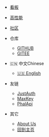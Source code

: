 - [看板](https://github.com/dromara/sureness/projects/1 ':ignore')

- [高性能](https://github.com/tomsun28/sureness-shiro-spring-security ':ignore')    

- [社区](https://github.com/dromara/sureness/discussions ':ignore')  

- 仓库  
  - [GITHUB](https://github.com/dromara/sureness ':ignore')    
  - [GITEE](https://gitee.com/dromara/sureness ':ignore')    

- :cn: 中文Chinese  
  - [:us: English](/)  

- 友链
  - [JustAuth](https://www.justauth.cn/ ':ignore')  
  - [MaxKey](https://maxkey.top/ ':ignore')   
  - [PhalApi](https://www.phalapi.net/ ':ignore')   

- 其它  
  - [About Us](https://dromara.org)  
  - [回到主页](/cn/)  